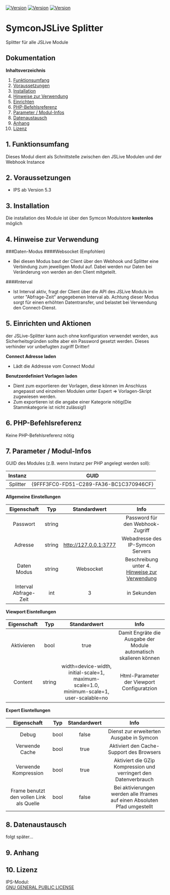 [![Version](https://img.shields.io/badge/Symcon-PHPModul-red.svg)](https://www.symcon.de/service/dokumentation/entwicklerbereich/sdk-tools/sdk-php/)
[![Version](https://img.shields.io/badge/Modul%20Version-3.23-blue.svg)]()
[![Version](https://img.shields.io/badge/Symcon%20Version-5.3%20%3E-green.svg)](https://www.symcon.de/forum/threads/30857-IP-Symcon-5-3-%28Stable%29-Changelog)
# SymconJSLive Splitter

Splitter für alle JSLive Module

## Dokumentation

**Inhaltsverzeichnis**

1. [Funktionsumfang](#1-funktionsumfang)
2. [Voraussetzungen](#2-voraussetzungen)
3. [Installation](#3-installation)
4. [Hinweise zur Verwendung](#4-hinweise-zur-verwendung)
5. [Einrichten](#5-einrichten)
6. [PHP-Befehlsreferenz](#6-php-befehlsreferenz)
7. [Parameter / Modul-Infos](#7-parameter--modul-infos)
8. [Datenaustausch](#8-datenaustausch)
9. [Anhang](#9-anhang)
10. [Lizenz](#10-lizenz)

## 1. Funktionsumfang
  Dieses Modul dient als Schnittstelle zwischen den JSLive Modulen und der Webhook Instance

## 2. Voraussetzungen
  - IPS ab Version 5.3

## 3. Installation
   Die installation des Module ist über den Symcon Modulstore **kostenlos** möglich

## 4. Hinweise zur Verwendung

###Daten-Modus
####Websocket (Empfohlen)
- Bei diesen Modus baut der Client über den Webhook und Splitter eine Verbindung zum jeweiligen Modul auf. 
Dabei werden nur Daten bei Veränderung von werden an den Client mitgeteilt.

####Interval
- Ist Interval aktiv, fragt der Client über die API des JSLive Moduls im unter "Abfrage-Zeit" angegebenen Interval ab.
Achtung dieser Modus sorgt für einen erhöhten Datentransfer, und belastet bei Verwendung den Connect-Dienst.

## 5. Einrichten und Aktionen

der JSLive-Splitter kann auch ohne konfiguration verwendet werden, aus Sicherheitsgründen sollte aber ein Password
gesetzt werden. Dieses verhinder vor unbefugten zugriff Dritter!

**Connect Adresse laden**
  - Lädt die Addresse vom Connect Modul

**Benutzerdefiniert Vorlagen laden**
  - Dient zum exportieren der Vorlagen, diese können im Anschluss angepasst und einzelnen Modulen unter 
    Expert => Vorlagen-Skript zugewiesen werden.
  - Zum exportieren ist die angabe einer Kategorie nötig(Die Stammkategorie ist nicht zulässig!)

## 6. PHP-Befehlsreferenz

Keine PHP-Befehlsreferenz nötig

## 7. Parameter / Modul-Infos

GUID des Modules (z.B. wenn Instanz per PHP angelegt werden soll):  

| Instanz           | GUID                                   |
| :---------------: | :------------------------------------: |
| Splitter          | {9FFF3FC0-FD51-C289-FA36-BC1C370946CF} |

**Allgemeine Einstellungen**

| Eigenschaft       | Typ       | Standardwert  | Info                                                                      |
| :---------------: | :-------: | :-----------: | :-----------------------------------------------------------------------: |
| Passwort          | string    |               | Password für den Webhook-Zugriff
| Adresse           | string    | http://127.0.0.1:3777 | Webadresse des IP-Symcon Servers
| Daten Modus       | string    | Websocket     | Beschreibung unter 4. [Hinweise zur Verwendung](#4-hinweise-zur-verwendung)
| Interval Abfrage-Zeit | int       | 3             | in Sekunden

**Viewport Eisntellungen**

| Eigenschaft       | Typ       | Standardwert  | Info                                                                      |
| :---------------: | :-------: | :-----------: | :-----------------------------------------------------------------------: |
| Aktivieren        | bool      | true          | Damit Engräte die Ausgabe der Module automatisch skalieren können
| Content           | string    | width=device-width, initial-scale=1, maximum-scale=1.0, minimum-scale=1, user-scalable=no | Html-Parameter der Viewport Configuratzion

**Expert Eisntellungen**

| Eigenschaft       | Typ       | Standardwert  | Info                                                                      |
| :---------------: | :-------: | :-----------: | :-----------------------------------------------------------------------: |
| Debug             | bool      | false         | Dienst zur erweiterten Ausgabe in Symcon
| Verwende Cache    | bool      | true          | Aktiviert den Cache-Support des Browsers
| Verwende Kompression | bool   | true          | Aktiviert die GZip Kompression und verringert den Datenverbrauch
| Frame benutzt den vollen Link als Quelle | bool | false | Bei aktivierungen werden alle Iframes auf einen Absoluten Pfad umgestellt


## 8. Datenaustausch

 folgt später...

## 9. Anhang

## 10. Lizenz

  IPS-Modul:  
  [GNU GENERAL PUBLIC LICENSE](http://www.gnu.org/licenses/)  
